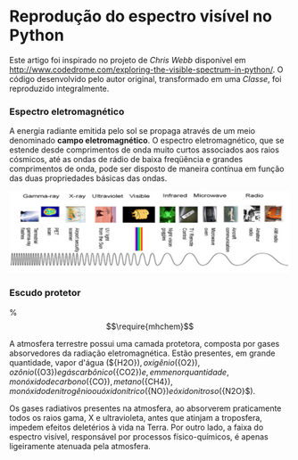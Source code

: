 # Reprodução do espectro visível no Python

Este artigo foi inspirado no projeto de *Chris Webb* disponível em http://www.codedrome.com/exploring-the-visible-spectrum-in-python/. 
O código desenvolvido pelo autor original, transformado em uma *Classe*, foi reproduzido integralmente.



### Espectro eletromagnético

A energia radiante emitida pelo sol se propaga através de um meio denominado **campo eletromagnético**. O espectro eletromagnético, que se estende desde comprimentos de onda muito curtos associados aos raios cósmicos, até as ondas de rádio de baixa freqüência e grandes comprimentos de onda, pode ser disposto de maneira contínua em função das duas propriedades básicas das ondas.

![espectro](espectro.png)

### Escudo protetor

%$$\require{mhchem}$$


A atmosfera terrestre possui uma camada protetora, composta por gases absorvedores da radiação eletromagnética. Estão presentes, em grande quantidade, vapor d'água ($\{H2O}$), oxigênio ($\{O2}$), ozônio ($\{O3}$) e gás carbônico ($\{CO2}$) e, em menor quantidade, monóxido de carbono ($\{CO}$), metano ($\{CH4}$), monóxido de nitrogênio ou óxido nítrico ($\{NO}$) e óxido nitroso ($\{N2O}$).

Os gases radiativos presentes na atmosfera, ao absorverem praticamente todos os raios gama, X e ultravioleta, antes que atinjam a troposfera, impedem efeitos deletérios à vida na Terra. Por outro lado, a faixa do espectro visível, responsável por processos físico-químicos, é apenas ligeiramente atenuada pela atmosfera.
